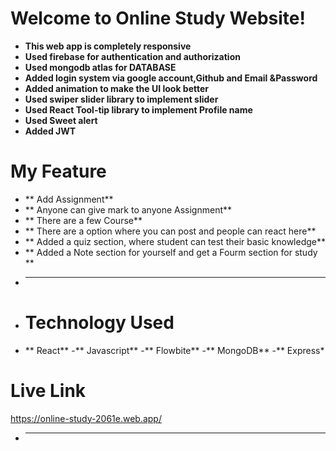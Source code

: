 # Welcome to Online Study  Website!

 - **This web app is completely responsive**
 - **Used firebase for authentication and authorization**
 - **Used mongodb atlas for DATABASE**
 - **Added login system via google account,Github and Email &Password**
 - **Added animation to make the UI look better**
 - **Used swiper slider library to implement slider**
 - **Used React Tool-tip library to implement Profile name**
 - **Used Sweet alert**
 - **Added JWT**
 
# My Feature
 - ** Add Assignment**
 - ** Anyone can give mark to anyone Assignment**
 - ** There are a few Course**
 - ** There are a option where you can post and people can react here**
 - ** Added a quiz section, where student can test their basic knowledge**
 - ** Added a Note section for yourself and get a Fourm section for study **
 - ****
 - # Technology Used
 - ** React**
 -** Javascript**
 -** Flowbite**
 -** MongoDB**
 -** Express*
 
# Live Link
 https://online-study-2061e.web.app/
 - ****
 
